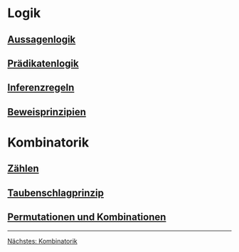 # Logik
## [Aussagenlogik](/logik/aussagenlogik.md)
## [Prädikatenlogik](/logik/praedikatenlogik.md)
## [Inferenzregeln](/logik/ableitungsregeln.md)
## [Beweisprinzipien](/logik/beweisprinzipien.md)
# Kombinatorik
## [Zählen](/kombinatorik/zaehlen.md)
## [Taubenschlagprinzip](/kombinatorik/taubenschlag.md)
## [Permutationen und Kombinationen](/kombinatorik/permutationen-kombinationen.md)
___
[Nächstes: Kombinatorik](kombinatorik.md)